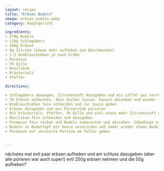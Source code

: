 ```yaml
---
layout: recipe
title: "Erbsen Nudeln"
image: erbsen_nudeln.webp
category: Hauptgericht

ingredients:
- 270g Nudeln
- 110g Schlagobers
- 200g Erbsen
- 9g Zitrone (etwas mehr aufheben zum Abschmecken)
- 1-2 Knoblauchzehen je nach Größe
- Parmesan
- TK Dille
- Basilikum
- Kräutersalz
- Pfeffer

directions:

- Schlagobers abwiegen, Zitronensaft dazugeben und mit Löffel gut verrühren (am Besten gleich im Pürierstab-Becher). Dadurch wird das Schlagobers sehr cremig (anders als Milch die ausflocken würde). Wird es leicht fest ist es egal, durch die Erbsen wird es wieder flüssiger.
- TK Erbsen aufkochen, 3min kochen lassen. Danach absieben und wieder in Topf geben und kaltes Wasser dazugeben (dadurch bleiben sie grün).
- Knoblauchzehen fein schneiden und zur Sauce geben
- Erbsen dazugeben und mit Pürierstab pürieren
- Mit Kräutersalz, Pfeffer, TK Dille und evtl etwas mehr Zitronensaft abschmecken
- Basilikum fein schneiden und dazugeben
- Parmesan fein reiben und Nudeln zubereiten und absieben. Unbedingt etwas Wasser in Glas aufheben!
- Nudeln in Nudeltopf mit Sauce vermischen und immer wieder etwas Nudelwasser dazugeben bis alles schön cremig ist
- Parmesan auf servierte Portion am Teller geben


---
```


nächstes mal evtl paar erbsen aufheben und am schluss dazugeben (aber alle pürieren war auch super!)
evtl 250g erbsen nehmen und die 50g aufheben?